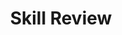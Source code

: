 ---
title: Skill Review

source:
- title: Common Core Basics
  subject: Social Studies
  chapter: 3
  toc_type: Lesson Review
  toc_number: 3.1
  pages: 110 - 117

questions:
  - excerpt: 1, 2, 3
    text: >
      In 1942 the US government instituted the Bracero program to bring farmers from Mexico to the Southwest. In Spanish, bracero means "farmer." Thousands of workers came to the United States to help harvest crops in t he Southwest. Braceros were considered temporary farm workers. They signed contracts written in English . These workers were often exploited, or taken advantage of.
      <br /><br />
      Jesus Campoya Calderon was one of these braceros. He describes his experience:<br />"In the farms we would do anything, although our permit was to pick cotton only... I worked four months, seven days a week, at least 12 hours every day and I took home almost $300 dollars... Those were very good days..."
  - number: 1
    text: >
      What does Calder6n say about the type of work he did?
    choice:
      - option: blank 
    answer:
      - text: >
          Calderon says he and other workers did any work they were asked to do.
  - number: 2
    text: >
      What does this passage imply about the treatment of the braceros by their employers?
    choice:
      - option: blank 
    answer:
      - text: >
          The passage suggests that the braceros were not treated well by their employers. They had contracts (which they could not read), but the employers did not respect the contracts.
  - number: 3
    text: >
      What else does Calder6n say to support this implication?
    choice:
      - option: blank 
    answer:
      - text: >
          Calderon says he worked seven days a week, at least 12 hours every day. Those hours would not be part of a fair work agreement.
  - excerpt: 4, 5
    text: >
      During the Cold War, the Soviet Union blockaded ground supply routes to West Berlin, Germany. For ten months, supplies were airlifted into the city by the United States and Great Britain. Lt. Gail S. Halvorsen noticed children watching the planes come in. After talking with a group of these children, he began to drop tiny parachutes with candy and gum attached. Other pilots and crews soon begin dropping parachutes too. These pilots became known as the "Chocolate Flyers."
      <img class="responsive-img materialboxed" src="-skill_review-3.1.png" />
  - number: 4
    text: >
      Describe the setting and the impl ied mood of the people in the photograph.
    choice:
      - option: blank 
    answer:
      - text: >
          The photograph shows a group of excited children standing on top of a rubble heap.
  - number: 5
    text: >
      Do you think the photograph was effective in getting people to contribute money, candy. and gum for the airlifts? Why or why not?
    choice:
      - option: blank 
    answer:
      - text: >
          Sample answer: When people saw how excited the children were to receive the candy parachutes, they probably wanted to contribute to the project. A small gift was making many children happy.
          
        
layout: cc_review
---